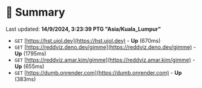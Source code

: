 # 📖 Summary
Last updated: **14/9/2024, 3:23:39 PTG "Asia/Kuala_Lumpur"**

- `GET` [https://hst.ujol.dev](https://hst.ujol.dev) - **Up** (670ms)
- `GET` [https://reddviz.deno.dev/gimme](https://reddviz.deno.dev/gimme) - **Up** (1795ms)
- `GET` [https://reddviz.amar.kim/gimme](https://reddviz.amar.kim/gimme) - **Up** (655ms)
- `GET` [https://dumb.onrender.com](https://dumb.onrender.com) - **Up** (383ms)
